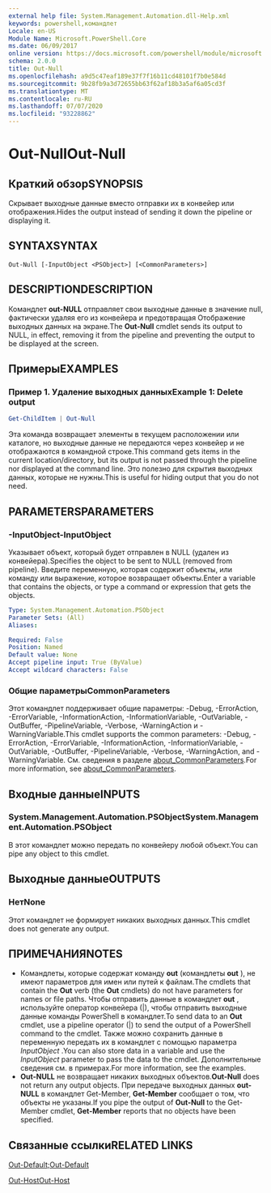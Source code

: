 ```yaml
---
external help file: System.Management.Automation.dll-Help.xml
keywords: powershell,командлет
Locale: en-US
Module Name: Microsoft.PowerShell.Core
ms.date: 06/09/2017
online version: https://docs.microsoft.com/powershell/module/microsoft.powershell.core/out-null?view=powershell-6&WT.mc_id=ps-gethelp
schema: 2.0.0
title: Out-Null
ms.openlocfilehash: a9d5c47eaf189e37f7f16b11cd48101f7b0e584d
ms.sourcegitcommit: 9b28fb9a3d72655bb63f62af18b3a5af6a05cd3f
ms.translationtype: MT
ms.contentlocale: ru-RU
ms.lasthandoff: 07/07/2020
ms.locfileid: "93228862"
---
```

# <span data-ttu-id="619b7-103">Out-Null</span><span class="sxs-lookup"><span data-stu-id="619b7-103">Out-Null</span></span>

## <span data-ttu-id="619b7-104">Краткий обзор</span><span class="sxs-lookup"><span data-stu-id="619b7-104">SYNOPSIS</span></span>
<span data-ttu-id="619b7-105">Скрывает выходные данные вместо отправки их в конвейер или отображения.</span><span class="sxs-lookup"><span data-stu-id="619b7-105">Hides the output instead of sending it down the pipeline or displaying it.</span></span>

## <span data-ttu-id="619b7-106">SYNTAX</span><span class="sxs-lookup"><span data-stu-id="619b7-106">SYNTAX</span></span>

```
Out-Null [-InputObject <PSObject>] [<CommonParameters>]
```

## <span data-ttu-id="619b7-107">DESCRIPTION</span><span class="sxs-lookup"><span data-stu-id="619b7-107">DESCRIPTION</span></span>

<span data-ttu-id="619b7-108">Командлет **out-NULL** отправляет свои выходные данные в значение null, фактически удаляя его из конвейера и предотвращая Отображение выходных данных на экране.</span><span class="sxs-lookup"><span data-stu-id="619b7-108">The **Out-Null** cmdlet sends its output to NULL, in effect, removing it from the pipeline and preventing the output to be displayed at the screen.</span></span>

## <span data-ttu-id="619b7-109">Примеры</span><span class="sxs-lookup"><span data-stu-id="619b7-109">EXAMPLES</span></span>

### <span data-ttu-id="619b7-110">Пример 1. Удаление выходных данных</span><span class="sxs-lookup"><span data-stu-id="619b7-110">Example 1: Delete output</span></span>

```powershell
Get-ChildItem | Out-Null
```

<span data-ttu-id="619b7-111">Эта команда возвращает элементы в текущем расположении или каталоге, но выходные данные не передаются через конвейер и не отображаются в командной строке.</span><span class="sxs-lookup"><span data-stu-id="619b7-111">This command gets items in the current location/directory, but its output is not passed through the pipeline nor displayed at the command line.</span></span>
<span data-ttu-id="619b7-112">Это полезно для скрытия выходных данных, которые не нужны.</span><span class="sxs-lookup"><span data-stu-id="619b7-112">This is useful for hiding output that you do not need.</span></span>

## <span data-ttu-id="619b7-113">PARAMETERS</span><span class="sxs-lookup"><span data-stu-id="619b7-113">PARAMETERS</span></span>

### <span data-ttu-id="619b7-114">-InputObject</span><span class="sxs-lookup"><span data-stu-id="619b7-114">-InputObject</span></span>

<span data-ttu-id="619b7-115">Указывает объект, который будет отправлен в NULL (удален из конвейера).</span><span class="sxs-lookup"><span data-stu-id="619b7-115">Specifies the object to be sent to NULL (removed from pipeline).</span></span>
<span data-ttu-id="619b7-116">Введите переменную, которая содержит объекты, или команду или выражение, которое возвращает объекты.</span><span class="sxs-lookup"><span data-stu-id="619b7-116">Enter a variable that contains the objects, or type a command or expression that gets the objects.</span></span>

```yaml
Type: System.Management.Automation.PSObject
Parameter Sets: (All)
Aliases:

Required: False
Position: Named
Default value: None
Accept pipeline input: True (ByValue)
Accept wildcard characters: False
```

### <span data-ttu-id="619b7-117">Общие параметры</span><span class="sxs-lookup"><span data-stu-id="619b7-117">CommonParameters</span></span>

<span data-ttu-id="619b7-118">Этот командлет поддерживает общие параметры: -Debug, -ErrorAction, -ErrorVariable, -InformationAction, -InformationVariable, -OutVariable, -OutBuffer, -PipelineVariable, -Verbose, -WarningAction и -WarningVariable.</span><span class="sxs-lookup"><span data-stu-id="619b7-118">This cmdlet supports the common parameters: -Debug, -ErrorAction, -ErrorVariable, -InformationAction, -InformationVariable, -OutVariable, -OutBuffer, -PipelineVariable, -Verbose, -WarningAction, and -WarningVariable.</span></span> <span data-ttu-id="619b7-119">См. сведения в разделе [about_CommonParameters](https://go.microsoft.com/fwlink/?LinkID=113216).</span><span class="sxs-lookup"><span data-stu-id="619b7-119">For more information, see [about_CommonParameters](https://go.microsoft.com/fwlink/?LinkID=113216).</span></span>

## <span data-ttu-id="619b7-120">Входные данные</span><span class="sxs-lookup"><span data-stu-id="619b7-120">INPUTS</span></span>

### <span data-ttu-id="619b7-121">System.Management.Automation.PSObject</span><span class="sxs-lookup"><span data-stu-id="619b7-121">System.Management.Automation.PSObject</span></span>

<span data-ttu-id="619b7-122">В этот командлет можно передать по конвейеру любой объект.</span><span class="sxs-lookup"><span data-stu-id="619b7-122">You can pipe any object to this cmdlet.</span></span>

## <span data-ttu-id="619b7-123">Выходные данные</span><span class="sxs-lookup"><span data-stu-id="619b7-123">OUTPUTS</span></span>

### <span data-ttu-id="619b7-124">Нет</span><span class="sxs-lookup"><span data-stu-id="619b7-124">None</span></span>

<span data-ttu-id="619b7-125">Этот командлет не формирует никаких выходных данных.</span><span class="sxs-lookup"><span data-stu-id="619b7-125">This cmdlet does not generate any output.</span></span>

## <span data-ttu-id="619b7-126">ПРИМЕЧАНИЯ</span><span class="sxs-lookup"><span data-stu-id="619b7-126">NOTES</span></span>

* <span data-ttu-id="619b7-127">Командлеты, которые содержат команду **out** (командлеты **out** ), не имеют параметров для имен или путей к файлам.</span><span class="sxs-lookup"><span data-stu-id="619b7-127">The cmdlets that contain the **Out** verb (the **Out** cmdlets) do not have parameters for names or file paths.</span></span> <span data-ttu-id="619b7-128">Чтобы отправить данные в командлет **out** , используйте оператор конвейера (|), чтобы отправить выходные данные команды PowerShell в командлет.</span><span class="sxs-lookup"><span data-stu-id="619b7-128">To send data to an **Out** cmdlet, use a pipeline operator (|) to send the output of a PowerShell command to the cmdlet.</span></span> <span data-ttu-id="619b7-129">Также можно сохранить данные в переменную передать их в командлет с помощью параметра *InputObject* .</span><span class="sxs-lookup"><span data-stu-id="619b7-129">You can also store data in a variable and use the *InputObject* parameter to pass the data to the cmdlet.</span></span> <span data-ttu-id="619b7-130">Дополнительные сведения см. в примерах.</span><span class="sxs-lookup"><span data-stu-id="619b7-130">For more information, see the examples.</span></span>
* <span data-ttu-id="619b7-131">**Out-NULL** не возвращает никаких выходных объектов.</span><span class="sxs-lookup"><span data-stu-id="619b7-131">**Out-Null** does not return any output objects.</span></span> <span data-ttu-id="619b7-132">При передаче выходных данных **out-NULL** в командлет Get-Member, **Get-Member** сообщает о том, что объекты не указаны.</span><span class="sxs-lookup"><span data-stu-id="619b7-132">If you pipe the output of **Out-Null** to the Get-Member cmdlet, **Get-Member** reports that no objects have been specified.</span></span>

## <span data-ttu-id="619b7-133">Связанные ссылки</span><span class="sxs-lookup"><span data-stu-id="619b7-133">RELATED LINKS</span></span>

[<span data-ttu-id="619b7-134">Out-Default;</span><span class="sxs-lookup"><span data-stu-id="619b7-134">Out-Default</span></span>](Out-Default.md)

[<span data-ttu-id="619b7-135">Out-Host</span><span class="sxs-lookup"><span data-stu-id="619b7-135">Out-Host</span></span>](Out-Host.md)

